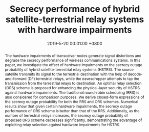 ---
title:          "Secrecy performance of hybrid satellite-terrestrial relay systems with hardware impairments"
date:           2019-5-20 00:01:00 +0800
selected:       false
pub:            "IEEE International Conference on Communications (ICC)"
# pub_pre:        "Submitted to "
# pub_post:       'Under review.'
pub_last:       ' <span class="badge badge-pill badge-publication badge-success">Spotlight</span>'
pub_date:       "2019"
# semantic_scholar_id: 204e3073870fae3d05bcbc2f6a8e263d9b72e776  # use this to retrieve citation count
abstract: >-
  The hardware impairments of transceiver nodes generate signal distortions and degrade the secrecy performance of wireless communications systems. In this paper, we investigate the effect of hardware impairments on the secrecy outage probability of hybrid satellite-terrestrial relay systems (HSTRS). The source satellite transmits its signal to the terrestrial destination with the help of decode-and-forward (DF) terrestrial relays, while the eavesdropper attempts to tap the transmission from the terrestrial relays to destination. An optimal relay selection (ORS) scheme is proposed for enhancing the physical-layer security of HSTRS against hardware impairments. The traditional round-robin scheduling (RRS) is also considered for comparison purposes. We derive closed-form expressions of the secrecy outage probability for both the RRS and ORS schemes. Numerical results show that given certain hardware impairments, the secrecy outage performance of ORS scheme is better than that of the RRS. Additionally, as the number of terrestrial relays increases, the secrecy outage probability of proposed ORS scheme decreases significantly, demonstrating the advantage of exploiting relay selection against hardware impairments for HSTRS.
cover:          /assets/images/covers/cover3.jpg
authors:
  - Hang Wu#
  - Yulong Zou#
  - Jia Zhu
  - Xiaochan Xue#
  - Theodoros Tsiftsis
# * is equal contribution
links:
  Paper: https://ieeexplore.ieee.org/abstract/document/8761231/
  Code: https://github.com/Luna-Xue
  # Unsplash: https://unsplash.com/photos/sliced-in-half-pineapple--_PLJZmHZzk

---